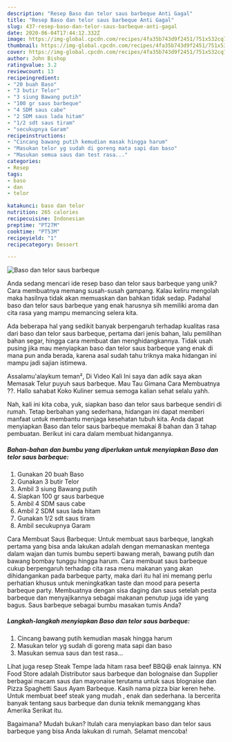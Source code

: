 ```yaml
---
description: "Resep Baso dan telor saus barbeque Anti Gagal"
title: "Resep Baso dan telor saus barbeque Anti Gagal"
slug: 437-resep-baso-dan-telor-saus-barbeque-anti-gagal
date: 2020-06-04T17:44:12.332Z
image: https://img-global.cpcdn.com/recipes/4fa35b743d9f2451/751x532cq70/baso-dan-telor-saus-barbeque-foto-resep-utama.jpg
thumbnail: https://img-global.cpcdn.com/recipes/4fa35b743d9f2451/751x532cq70/baso-dan-telor-saus-barbeque-foto-resep-utama.jpg
cover: https://img-global.cpcdn.com/recipes/4fa35b743d9f2451/751x532cq70/baso-dan-telor-saus-barbeque-foto-resep-utama.jpg
author: John Bishop
ratingvalue: 3.2
reviewcount: 13
recipeingredient:
- "20 buah Baso"
- "3 butir Telor"
- "3 siung Bawang putih"
- "100 gr saus barbeque"
- "4 SDM saus cabe"
- "2 SDM saus lada hitam"
- "1/2 sdt saus tiram"
- "secukupnya Garam"
recipeinstructions:
- "Cincang bawang putih kemudian masak hingga harum"
- "Masukan telor yg sudah di goreng mata sapi dan baso"
- "Masukan semua saus dan test rasa..."
categories:
- Resep
tags:
- baso
- dan
- telor

katakunci: baso dan telor 
nutrition: 265 calories
recipecuisine: Indonesian
preptime: "PT27M"
cooktime: "PT53M"
recipeyield: "1"
recipecategory: Dessert

---
```



![Baso dan telor saus barbeque](https://img-global.cpcdn.com/recipes/4fa35b743d9f2451/751x532cq70/baso-dan-telor-saus-barbeque-foto-resep-utama.jpg)

Anda sedang mencari ide resep baso dan telor saus barbeque yang unik? Cara membuatnya memang susah-susah gampang. Kalau keliru mengolah maka hasilnya tidak akan memuaskan dan bahkan tidak sedap. Padahal baso dan telor saus barbeque yang enak harusnya sih memiliki aroma dan cita rasa yang mampu memancing selera kita.

Ada beberapa hal yang sedikit banyak berpengaruh terhadap kualitas rasa dari baso dan telor saus barbeque, pertama dari jenis bahan, lalu pemilihan bahan segar, hingga cara membuat dan menghidangkannya. Tidak usah pusing jika mau menyiapkan baso dan telor saus barbeque yang enak di mana pun anda berada, karena asal sudah tahu triknya maka hidangan ini mampu jadi sajian istimewa.

Assalamu&#39;alaykum teman², Di Video Kali Ini saya dan adik saya akan Memasak Telur puyuh saus barbeque. Mau Tau Gimana Cara Membuatnya ??. Hallo sahabat Koko Kuliner semua semoga kalian sehat selalu yahh.


Nah, kali ini kita coba, yuk, siapkan baso dan telor saus barbeque sendiri di rumah. Tetap berbahan yang sederhana, hidangan ini dapat memberi manfaat untuk membantu menjaga kesehatan tubuh kita. Anda dapat menyiapkan Baso dan telor saus barbeque memakai 8 bahan dan 3 tahap pembuatan. Berikut ini cara dalam membuat hidangannya.

<!--inarticleads1-->

##### Bahan-bahan dan bumbu yang diperlukan untuk menyiapkan Baso dan telor saus barbeque:

1. Gunakan 20 buah Baso
1. Gunakan 3 butir Telor
1. Ambil 3 siung Bawang putih
1. Siapkan 100 gr saus barbeque
1. Ambil 4 SDM saus cabe
1. Ambil 2 SDM saus lada hitam
1. Gunakan 1/2 sdt saus tiram
1. Ambil secukupnya Garam


Cara Membuat Saus Barbeque: Untuk membuat saus barbeque, langkah pertama yang bisa anda lakukan adalah dengan memanaskan mentega dalam wajan dan tumis bumbu seperti bawang merah, bawang putih dan bawang bombay tunggu hingga harum. Cara membuat saus barbeque cukup berpengaruh terhadap cita rasa menu makanan yang akan dihidangankan pada barbeque party, maka dari itu hal ini memang perlu perhatian khusus untuk meningkatkan taste dan mood para peserta barbeque party. Membuatnya dengan sisa daging dan saus setelah pesta barbeque dan menyajikannya sebagai makanan penutup juga ide yang bagus. Saus barbeque sebagai bumbu masakan tumis Anda? 

<!--inarticleads2-->

##### Langkah-langkah menyiapkan Baso dan telor saus barbeque:

1. Cincang bawang putih kemudian masak hingga harum
1. Masukan telor yg sudah di goreng mata sapi dan baso
1. Masukan semua saus dan test rasa...


Lihat juga resep Steak Tempe lada hitam rasa beef BBQ😆 enak lainnya. KN Food Store adalah Distributor saus barbeque dan bolognaise dan Supplier berbagai macam saus dan mayonaise terutama untuk saus blognaise dan Pizza Spaghetti Saus Ayam Barbeque. Kasih nama pizza biar keren hehe. Untuk membuat beef steak yang mudah , enak dan sederhana. Ia bercerita banyak tentang saus barbeque dan dunia teknik memanggang khas Amerika Serikat itu. 

Bagaimana? Mudah bukan? Itulah cara menyiapkan baso dan telor saus barbeque yang bisa Anda lakukan di rumah. Selamat mencoba!
